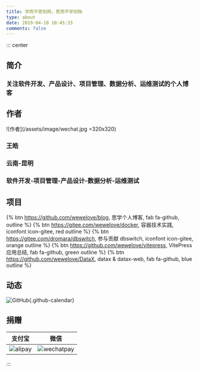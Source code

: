 ```yaml
---
title: 学而不思则罔，思而不学则殆
type: about
date: 2019-04-10 10:45:33
comments: false
---
```


::: center

## 简介

### 关注软件开发、产品设计、项目管理、数据分析、运维测试的个人博客

## 作者

![作者](/assets/image/wechat.jpg =320x320)

### 王皓

### 云南-昆明

### 软件开发-项目管理-产品设计-数据分析-运维测试

## 项目

{% btn https://github.com/wewelove/blog, 思学个人博客, fab fa-github, outline %}
{% btn https://gitee.com/wewelove/docker, 容器技术实践, iconfont icon-gitee, red outline %}
{% btn https://gitee.com/dromara/dbswitch, 参与贡献 dbswitch, iconfont icon-gitee, orange outline %}
{% btn https://github.com/wewelove/vitepress, VitePress 应用总结, fab fa-github, green outline %}
{% btn https://github.com/wewelove/DataX, datax & datax-web, fab fa-github, blue outline %}

## 动态

![GitHub](https://ghchart.rshah.org/wewelove){.github-calendar}

## 捐赠

| 支付宝 | 微信 |
| --- | --- |
| ![alipay](/assets/image/alipay.jpg) | ![wechatpay](/assets/image/wechatpay.png) |

:::
